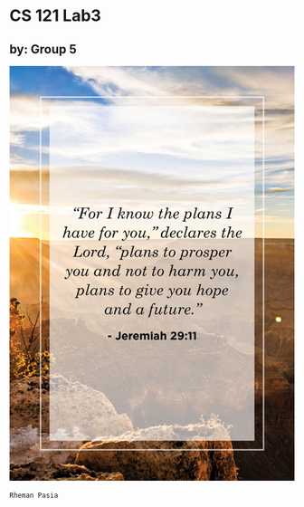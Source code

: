 # CS 121 Lab3
## by: Group 5
![alt text](bible-verses-about-hope-1-1585157294-1.jpg) 
```
Rheman Pasia
```
